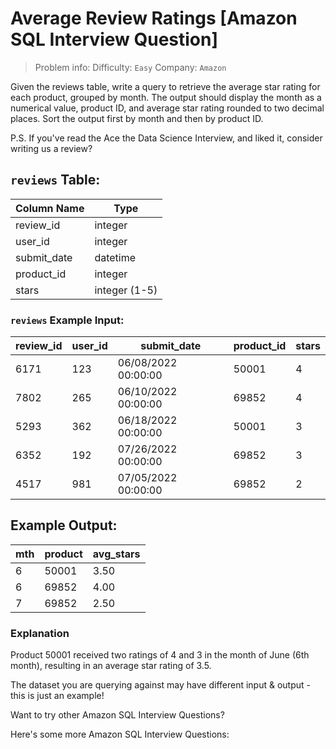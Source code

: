 # Average Review Ratings [Amazon SQL Interview Question]

> Problem info:
> Difficulty: `Easy`
> Company: `Amazon`

Given the reviews table, write a query to retrieve the average star rating for each product, grouped by month. The output should display the month as a numerical value, product ID, and average star rating rounded to two decimal places. Sort the output first by month and then by product ID.

P.S. If you've read the Ace the Data Science Interview, and liked it, consider writing us a review?

## `reviews` Table:

| Column Name | Type |
| --- | --- |
| review_id | integer |
| user_id | integer |
| submit_date | datetime |
| product_id | integer |
| stars | integer (1-5) |

### `reviews` Example Input:

| review_id | user_id | submit_date | product_id | stars |
| --- | --- | --- | --- | --- |
| 6171 | 123 | 06/08/2022 00:00:00 | 50001 | 4 |
| 7802 | 265 | 06/10/2022 00:00:00 | 69852 | 4 |
| 5293 | 362 | 06/18/2022 00:00:00 | 50001 | 3 |
| 6352 | 192 | 07/26/2022 00:00:00 | 69852 | 3 |
| 4517 | 981 | 07/05/2022 00:00:00 | 69852 | 2 |

## Example Output:

| mth | product | avg_stars |
| --- | --- | --- |
| 6 | 50001 | 3.50 |
| 6 | 69852 | 4.00 |
| 7 | 69852 | 2.50 |

### Explanation

Product 50001 received two ratings of 4 and 3 in the month of June (6th month), resulting in an average star rating of 3.5.

The dataset you are querying against may have different input & output - this is just an example!

Want to try other Amazon SQL Interview Questions?

Here's some more Amazon SQL Interview Questions:
